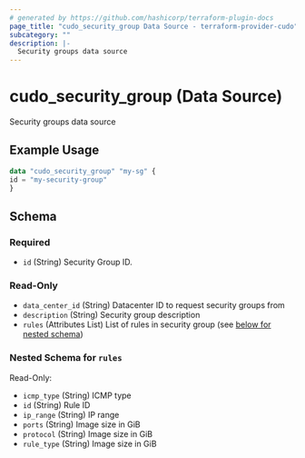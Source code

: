 ```yaml
---
# generated by https://github.com/hashicorp/terraform-plugin-docs
page_title: "cudo_security_group Data Source - terraform-provider-cudo"
subcategory: ""
description: |-
  Security groups data source
---
```


# cudo_security_group (Data Source)

Security groups data source

## Example Usage

```terraform
data "cudo_security_group" "my-sg" {
id = "my-security-group"
}
```

<!-- schema generated by tfplugindocs -->
## Schema

### Required

- `id` (String) Security Group ID.

### Read-Only

- `data_center_id` (String) Datacenter ID to request security groups from
- `description` (String) Security group description
- `rules` (Attributes List) List of rules in security group (see [below for nested schema](#nestedatt--rules))

<a id="nestedatt--rules"></a>
### Nested Schema for `rules`

Read-Only:

- `icmp_type` (String) ICMP type
- `id` (String) Rule ID
- `ip_range` (String) IP range
- `ports` (String) Image size in GiB
- `protocol` (String) Image size in GiB
- `rule_type` (String) Image size in GiB


